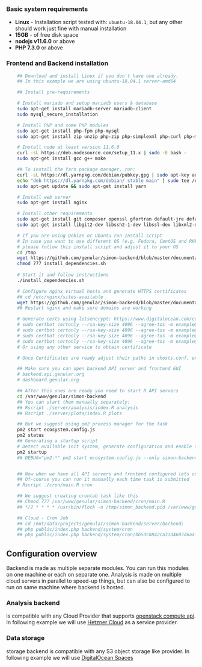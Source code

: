 ### Basic system requirements
* **Linux**  - Installation script tested with: `ubuntu-18.04.1`, but any other should work just fine with manual installation
* **15GB**   - of free disk space
* **nodejs v11.6.0** or above
* **PHP 7.3.0** or above

### Frontend and Backend installation
```bash
    ## Download and install Linux if you don't have one already.
    ## In this example we are using ubuntu-18.04.1 server-amd64

    ## Install pre-requirements

    # Install mariadb and setup mariadb users & database
    sudo apt-get install mariadb-server mariadb-client
    sudo mysql_secure_installation

    # Install PHP and some PHP modules
    sudo apt-get install php-fpm php-mysql
    sudo apt-get install zip unzip php-zip php-simplexml php-curl php-mbstring php-gmp php-libsodium

    # Install node at least version 11.6.0
    curl -sL https://deb.nodesource.com/setup_11.x | sudo -E bash -
    sudo apt-get install gcc g++ make

    ## To install the Yarn package manager, run:
    curl -sL https://dl.yarnpkg.com/debian/pubkey.gpg | sudo apt-key add -
    echo "deb https://dl.yarnpkg.com/debian/ stable main" | sudo tee /etc/apt/sources.list.d/yarn.list
    sudo apt-get update && sudo apt-get install yarn

    # Install web server
    sudo apt-get install nginx

    # Install other requirements
    sudo apt-get install git composer openssl gfortran default-jre default-jdk
    sudo apt-get install libgit2-dev libssh2-1-dev libssl-dev libxml2-dev libmariadbclient-dev

    # If you are using Debian or Ubuntu run Install script
    # In case you want to use different OS (e.g. Fedora, CentOS and RHEL)
    # please follow this install script and adjust it to your OS
    cd /tmp
    wget https://github.com/genular/simon-backend/blob/master/documentation/installation/install_dependencies.sh
    chmod 777 install_dependencies.sh
    
    # Start it and follow instructions
    ./install_dependencies.sh

    # Configure nginx virtual hosts and generate HTTPS certificates
    ## cd /etc/nginx/sites-available
    wget https://github.com/genular/simon-backend/blob/master/documentation/installation/nginx/vhosts.conf
    ## Restart nginx and make sure domains are working

    # Generate certs using letsencrypt: https://www.digitalocean.com/community/tutorials/how-to-secure-nginx-with-let-s-encrypt-on-ubuntu-18-04
    # sudo certbot certonly --rsa-key-size 4096 --agree-tos -m example@example.com --no-eff-email --keep-until-expirin --nginx -d dashboard.genular.org --dry-run
    # sudo certbot certonly --rsa-key-size 4096 --agree-tos -m example@example.com --no-eff-email --keep-until-expirin --nginx -d analysis.api.genular.org --dry-run
    # sudo certbot certonly --rsa-key-size 4096 --agree-tos -m example@example.com --no-eff-email --keep-until-expirin --nginx -d plots.api.genular.org --dry-run
    # sudo certbot certonly --rsa-key-size 4096 --agree-tos -m example@example.com --no-eff-email --keep-until-expirin --nginx -d backend.api.genular.org --dry-run
    # Or using any other service to obtain certificate

    # Once Certificates are ready adjust their paths in vhosts.conf, enable HTTPS virtual hosts and restart nginx

    ## Make sure you can open backend API server and frontend GUI
    # backend.api.genular.org
    # dashboard.genular.org

    ## After this ones are ready you need to start R API servers
    cd /var/www/genular/simon-backend
    ## You can start them manually separately:
    ## Rscript ./server/analysis/index.R analysis
    ## Rscript ./server/plots/index.R plots

    ## But we suggest using pm2 process manager for the task
    pm2 start ecosystem.config.js
    pm2 status
    ## Generating a startup script
    # Detect available init system, generate configuration and enable startup system
    pm2 startup
    ## DEBUG="pm2:*" pm2 start ecosystem.config.js --only simon-backend --no-daemon


    ## Now when we have all API servers and frontend configured lets configure main CRON task for analysis
    ## Of-course you can run it manually each time task is submitted
    # Rscript ./cron/main.R cron

    ## We suggest creating crontab task like this
    ## Chmod 777 /var/www/genular/simon-backend/cron/main.R
    ## */2 * * * * /usr/bin/flock -n /tmp/simon_backend.pid /var/www/genular/simon-backend/cron/main.R > /var/log/simon-cron.log 2>&1

    ## Cloud - Cron Job
    ## cd /mnt/data/projects/genular/simon-backend/server/backend;
    ## php public/index.php backend/system/cron
    ## php public/index.php backend/system/cron/bb5dc8842ca31d4603d6aa11448d1654
```

## Configuration overview
Backend is made as multiple separate modules. You can run this modules on one machine or each on separate one.
Analysis is made on multiple cloud servers in parallel to speed-up things, but can also be configured to run on same machine where backend is hosted.

### Analysis backend
is compatible with any Cloud Provider that supports [openstack compute api](https://developer.openstack.org/api-ref/compute/).
In following example we will use [Hetzner Cloud](https://www.hetzner.com/cloud) as a service provider.

### Data storage
storage backend is compatible with any S3 object storage like provider.
In following example we will use [DigitalOcean Spaces](https://www.digitalocean.com/products/spaces/)
